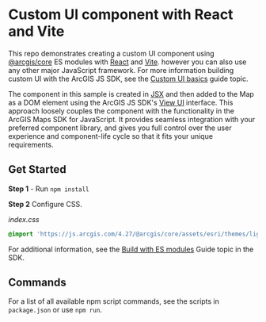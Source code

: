 # Custom UI component with React and Vite

This repo demonstrates creating a custom UI component using [@arcgis/core](https://www.npmjs.com/package/@arcgis/core) ES modules with [React](https://react.dev/learn) and [Vite](https://vitejs.dev/guide/#community-templates). however you can also use any other major JavaScript framework. For more information building custom UI with the ArcGIS JS SDK, see the [Custom UI basics](https://developers.arcgis.com/javascript/latest/custom-ui/) guide topic.

The component in this sample is created in [JSX](https://react.dev/learn/writing-markup-with-jsx) and then added to the Map as a DOM element using the ArcGIS JS SDK's [View UI](https://developers.arcgis.com/javascript/latest/view-ui/) interface. This approach loosely couples the component with the functionality in the ArcGIS Maps SDK for JavaScript. It provides seamless integration with your preferred component library, and gives you full control over the user experience and component-life cycle so that it fits your unique requirements.

## Get Started

**Step 1** - Run `npm install`

**Step 2** Configure CSS. 

*index.css*

```css
@import 'https://js.arcgis.com/4.27/@arcgis/core/assets/esri/themes/light/main.css';
```

For additional information, see the [Build with ES modules](https://developers.arcgis.com/javascript/latest/es-modules/) Guide topic in the SDK.

## Commands

For a list of all available npm script commands, see the scripts in `package.json` or use `npm run`.